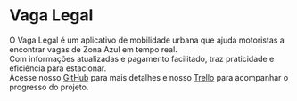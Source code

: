 # Vaga Legal

O Vaga Legal é um aplicativo de mobilidade urbana que ajuda motoristas a encontrar vagas de Zona Azul em tempo real.  
Com informações atualizadas e pagamento facilitado, traz praticidade e eficiência para estacionar.  
Acesse nosso [GitHub](https://github.com/seu-repositorio) para mais detalhes e nosso [Trello](https://trello.com/seu-quadro) para acompanhar o progresso do projeto.
